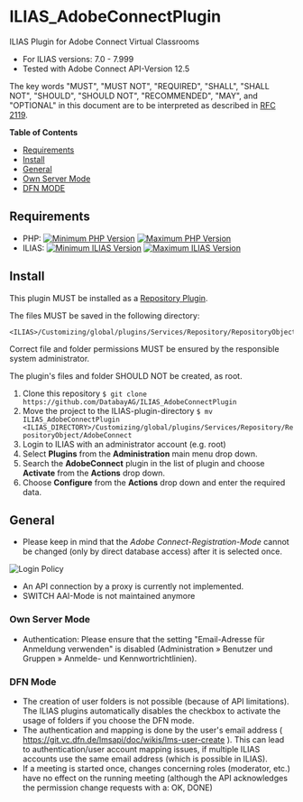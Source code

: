 # ILIAS_AdobeConnectPlugin
ILIAS Plugin for Adobe Connect Virtual Classrooms
* For ILIAS versions: 7.0 - 7.999
* Tested with Adobe Connect API-Version 12.5

The key words "MUST", "MUST NOT", "REQUIRED", "SHALL", "SHALL NOT", "SHOULD",
"SHOULD NOT", "RECOMMENDED", "MAY", and "OPTIONAL"
in this document are to be interpreted as described in
[RFC 2119](https://www.ietf.org/rfc/rfc2119.txt).

**Table of Contents**

* [Requirements](#requirements)
* [Install](#install)
* [General](#general)
* [Own Server Mode](#own-server-mode)
* [DFN MODE](#dfn-mode)

## Requirements

* PHP: [![Minimum PHP Version](https://img.shields.io/badge/Minimum_PHP-8.1.x-blue.svg)](https://php.net/) [![Maximum PHP Version](https://img.shields.io/badge/Maximum_PHP-8.1.x-blue.svg)](https://php.net/)
* ILIAS: [![Minimum ILIAS Version](https://img.shields.io/badge/Minimum_ILIAS-9.x-orange.svg)](https://ilias.de/) [![Maximum ILIAS Version](https://img.shields.io/badge/Maximum_ILIAS-9.x-orange.svg)](https://ilias.de/)

## Install

This plugin MUST be installed as a
[Repository Plugin](https://docu.ilias.de/goto_docu_pg_29962_42.html).

The files MUST be saved in the following directory:

	<ILIAS>/Customizing/global/plugins/Services/Repository/RepositoryObject/AdobeConnect

Correct file and folder permissions MUST be
ensured by the responsible system administrator.

The plugin's files and folder SHOULD NOT be created,
as root.

1. Clone this repository 
   `$ git clone https://github.com/DatabayAG/ILIAS_AdobeConnectPlugin`
2. Move the project to the ILIAS-plugin-directory
   `$ mv ILIAS_AdobeConnectPlugin <ILIAS_DIRECTORY>/Customizing/global/plugins/Services/Repository/RepositoryObject/AdobeConnect`
3. Login to ILIAS with an administrator account (e.g. root)
4. Select **Plugins** from the **Administration** main menu drop down.
5. Search the **AdobeConnect** plugin in the list of plugin and choose **Activate** from the **Actions** drop down.
6. Choose **Configure** from the **Actions** drop down and enter the required data.

## General
* Please keep in mind that the *Adobe Connect-Registration-Mode* cannot be changed (only by direct database access) after it is selected once.

![Login Policy](https://mjansendatabay.github.io/ILIAS/Plugins/AdobeConnect/loginpolicy.png)

* An API connection by a proxy is currently not implemented.
* SWITCH AAI-Mode is not maintained anymore

### Own Server Mode
* Authentication: Please ensure that the setting "Email-Adresse für Anmeldung verwenden" is disabled (Administration » Benutzer und Gruppen » Anmelde- und Kennwortrichtlinien).

### DFN Mode
* The creation of user folders is not possible (because of API limitations). The ILIAS plugins automatically disables the checkbox to activate the usage of folders if you choose the DFN mode. 
* The authentication and mapping is done by the user's email address ( https://git.vc.dfn.de/lmsapi/doc/wikis/lms-user-create ). This can lead to authentication/user account mapping issues, if multiple ILIAS accounts use the same email address (which is possible in ILIAS).
* If a meeting is started once, changes concerning roles (moderator, etc.) have no effect on the running meeting (although the API acknowledges the permission change requests with a: OK, DONE)
